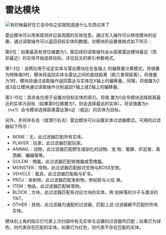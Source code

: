 # 雷达模块

![有时候最好在它击中你之前就知道是什么东西过来了](item:tisadvanced:radar_module)

雷达模块可以用来探测并记录周围的实体信息。通过写入操作可以修改模块的设置，通过读取操作可以返回目标实体的数据。对模块的设置值格式如下所示：

第0位：如果最高有效位被置为1，那后续的读取操作会从距离雷达模块最远（而非最近）的实体开始选择目标。详见后文的索引参数格式。

第1-2位：该两位用于设定实体与雷达模块在在各轴上 的偏移量计算模式。将值置为特殊值0时，模块将返回实体与雷达之间的直线距离（欧几里得距离）。将值置为1时，模块将通过读取操作返回雷达与实体在X轴上的偏移量。同理，将值置为2或3会让模块通过读取操作分别返回Y轴上或Z轴上的偏移量。

第3-15位：其余各位用于设置对目标实体的索引。将值 置为0会令模块选择距离最近的实体为目标（如果第0位被置为1，则会选择最远的实体）。将该值置为n（n≥1）会令模块选择距离雷达第n近（或远）的实体为目标。

另外，手持并右击（或潜行右击）雷达模块可以设置实体过滤器模式。可用的过滤器如下所示：

- NONE：无，此过滤器匹配所有实体。
- PLAYER：玩家，此过滤器匹配玩家。
- ANIMAL：动物，此过滤器匹配野生或驯化的动物、宠 物、蜜蜂、炽足兽、美西螈、蝙蝠等等。
- GOLEM：傀儡，此过滤器匹配铁傀儡或雪傀儡。
- MONSTER：怪物，此过滤器匹配敌对生物与BOSS生物。
- VEHICLE：载具，此过滤器匹配船与矿车。
- PROJ：发射物，此过滤器匹配发射物，例如箭与火焰 弹。
- ITEM：物品，此过滤器匹配掉落物。
- BLOCK：方块，此过滤器匹配有对应方块的实体，例 如掉落的沙子与激活的TNT。
- OTHER：其他，此过滤器为通配的过滤器，匹配上述 过滤器都不匹配的所有实体。

模块右上角的指示灯代表上次扫描中有无实体与设置的过滤器所匹配；如果灯为绿色，则代表存在匹配的实体。如果灯为红色，则代表不存在匹配的实体。
